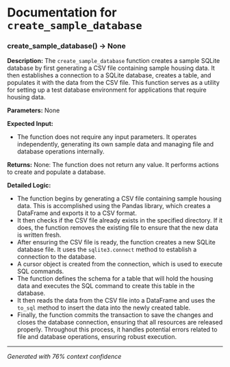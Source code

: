 # Documentation for `create_sample_database`

### create_sample_database() -> None

**Description:**
The `create_sample_database` function creates a sample SQLite database by first generating a CSV file containing sample housing data. It then establishes a connection to a SQLite database, creates a table, and populates it with the data from the CSV file. This function serves as a utility for setting up a test database environment for applications that require housing data.

**Parameters:**
None

**Expected Input:**
- The function does not require any input parameters. It operates independently, generating its own sample data and managing file and database operations internally.

**Returns:**
None: The function does not return any value. It performs actions to create and populate a database.

**Detailed Logic:**
- The function begins by generating a CSV file containing sample housing data. This is accomplished using the Pandas library, which creates a DataFrame and exports it to a CSV format.
- It then checks if the CSV file already exists in the specified directory. If it does, the function removes the existing file to ensure that the new data is written fresh.
- After ensuring the CSV file is ready, the function creates a new SQLite database file. It uses the `sqlite3.connect` method to establish a connection to the database.
- A cursor object is created from the connection, which is used to execute SQL commands.
- The function defines the schema for a table that will hold the housing data and executes the SQL command to create this table in the database.
- It then reads the data from the CSV file into a DataFrame and uses the `to_sql` method to insert the data into the newly created table.
- Finally, the function commits the transaction to save the changes and closes the database connection, ensuring that all resources are released properly. Throughout this process, it handles potential errors related to file and database operations, ensuring robust execution.

---
*Generated with 76% context confidence*
